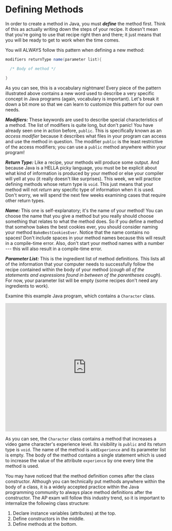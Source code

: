 Defining Methods
================

In order to create a method in Java, you must ***define*** the method first. Think of this as actually writing down the steps of your recipe. It doesn't mean that you're going to use that recipe right then and there; it just means that you will be ready to get to work when the time comes.

You will ALWAYS follow this pattern when defining a new method:

```java
modifiers returnType name(parameter list){

  /* Body of method */

}

```

As you can see, this is a vocabulary nightmare! Every piece of the pattern illustrated above contains a new word used to describe a very specific concept in Java programs (again, vocabulary is important). Let's break it down a bit more so that we can learn to customize this pattern for our own needs.

***Modifiers:*** These keywords are used to describe special characteristics of a method. The list of modifiers is quite long, but don't panic! You have already seen one in action before, `public`. This is specifically known as an *access modifier* because it describes what files in your program can access and use the method in question. The modifier `public` is the least restrictive of the access modifiers; you can use a `public` method anywhere within your program!

***Return Type:*** Like a recipe, your methods will produce some output. And because Java is a HELLA picky language, you must be be explicit about what kind of information is produced by your method or else your compiler will yell at you (it really doesn't like surprises). This week, we will practice defining methods whose return type is `void`. This just means that your method will not *return* any specific type of information when it is used. Don't worry, we will spend the next few weeks examining cases that require other return types.   

***Name:*** This one is self-explanatory; it's the name of your method! You can choose the name that you give a method but you really should choose something that relates to what the method does. So if you define a method that somehow bakes the best cookies ever, you should consider naming your method `BakeBestCookiesEver`. Notice that the name contains no spaces! Don't include spaces in your method names because this will result in a compile-time error. Also, don't start your method names with a number --- this will also result in a compile-time error.

***Parameter List:*** This is the ingredient list of method definitions. This lists all of the information that your computer needs to successfully follow the recipe contained within the body of your method (*cough all of the statements and expressions found in between of the parentheses cough*). For now, your parameter list will be empty (some recipes don't need any ingredients to work).  

Examine this example Java program, which contains a `Character` class.

<iframe height="400px" width="100%" src="https://repl.it/@SoniaSpindt1/61-Defining-Methods?lite=true" scrolling="no" frameborder="no" allowtransparency="true" allowfullscreen="true" sandbox="allow-forms allow-pointer-lock allow-popups allow-same-origin allow-scripts allow-modals"></iframe>

As you can see, the `Character` class contains a method that increases a video game character's experience level. Its visibility is `public` and its return type is `void`. The name of the method is `addExperience` and its parameter list is empty. The body of the method contains a single statement which is used to increase the value of the attribute `experience` by one every time the method is used.

You may have noticed that the method definition comes after the class constructor. Although you can technically put methods anywhere within the body of a class, it is a widely accepted practice within the Java programming community to always place method definitions after the constructor. The AP exam will follow this industry trend, so it is important to internalize the following class structure:
1. Declare instance variables (attributes) at the top.
2. Define constructors in the middle.
3. Define methods at the bottom.
